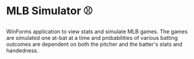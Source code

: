 # MLB Simulator :baseball:
WinForms application to view stats and simulate MLB games. The games are simulated one at-bat at a time and probabilities of various batting outcomes are dependent on both the pitcher and the batter's stats and handedness.
